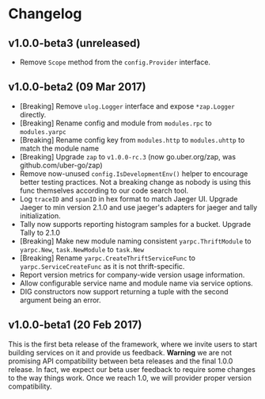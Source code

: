 # Changelog

## v1.0.0-beta3 (unreleased)
* Remove `Scope` method from the `config.Provider` interface.

## v1.0.0-beta2 (09 Mar 2017)

* [Breaking] Remove `ulog.Logger` interface and expose `*zap.Logger` directly.
* [Breaking] Rename config and module from `modules.rpc` to `modules.yarpc`
* [Breaking] Rename config key from `modules.http` to `modules.uhttp` to match the module name
* [Breaking] Upgrade `zap` to `v1.0.0-rc.3` (now go.uber.org/zap, was
    github.com/uber-go/zap)
* Remove now-unused `config.IsDevelopmentEnv()` helper to encourage better
  testing practices. Not a breaking change as nobody is using this func
  themselves according to our code search tool.
* Log `traceID` and `spanID` in hex format to match Jaeger UI. Upgrade Jaeger to
  min version 2.1.0
  and use jaeger's adapters for jaeger and tally initialization.
* Tally now supports reporting histogram samples for a bucket. Upgrade Tally to 2.1.0
* [Breaking] Make new module naming consistent `yarpc.ThriftModule` to
  `yarpc.New`, `task.NewModule`
  to `task.New`
* [Breaking] Rename `yarpc.CreateThriftServiceFunc` to `yarpc.ServiceCreateFunc`
  as it is not thrift-specific.
* Report version metrics for company-wide version usage information.
* Allow configurable service name and module name via service options.
* DIG constructors now support returning a tuple with the second argument being an error.

## v1.0.0-beta1 (20 Feb 2017)

This is the first beta release of the framework, where we invite users to start
building services on it and provide us feedback. **Warning** we are not
promising API compatibility between beta releases and the final 1.0.0 release.
In fact, we expect our beta user feedback to require some changes to the way
things work. Once we reach 1.0, we will provider proper version compatibility.
